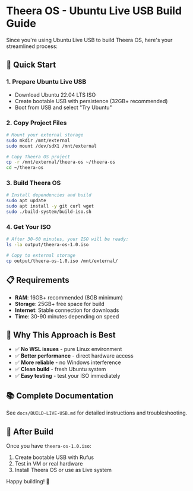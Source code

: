 # Theera OS - Ubuntu Live USB Build Guide

Since you're using Ubuntu Live USB to build Theera OS, here's your streamlined process:

## 🚀 Quick Start

### 1. Prepare Ubuntu Live USB
- Download Ubuntu 22.04 LTS ISO
- Create bootable USB with persistence (32GB+ recommended)
- Boot from USB and select "Try Ubuntu"

### 2. Copy Project Files
```bash
# Mount your external storage
sudo mkdir /mnt/external
sudo mount /dev/sdX1 /mnt/external

# Copy Theera OS project
cp -r /mnt/external/theera-os ~/theera-os
cd ~/theera-os
```

### 3. Build Theera OS
```bash
# Install dependencies and build
sudo apt update
sudo apt install -y git curl wget
sudo ./build-system/build-iso.sh
```

### 4. Get Your ISO
```bash
# After 30-60 minutes, your ISO will be ready:
ls -la output/theera-os-1.0.iso

# Copy to external storage
cp output/theera-os-1.0.iso /mnt/external/
```

## 📋 Requirements
- **RAM**: 16GB+ recommended (8GB minimum)
- **Storage**: 25GB+ free space for build
- **Internet**: Stable connection for downloads
- **Time**: 30-90 minutes depending on speed

## 🎯 Why This Approach is Best
- ✅ **No WSL issues** - pure Linux environment
- ✅ **Better performance** - direct hardware access
- ✅ **More reliable** - no Windows interference
- ✅ **Clean build** - fresh Ubuntu system
- ✅ **Easy testing** - test your ISO immediately

## 📚 Complete Documentation
See `docs/BUILD-LIVE-USB.md` for detailed instructions and troubleshooting.

## 🔄 After Build
Once you have `theera-os-1.0.iso`:
1. Create bootable USB with Rufus
2. Test in VM or real hardware  
3. Install Theera OS or use as Live system

Happy building! 🎉
